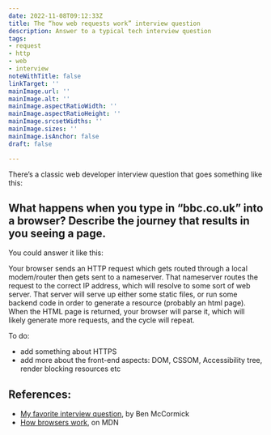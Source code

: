 ```yaml
---
date: 2022-11-08T09:12:33Z
title: The “how web requests work” interview question
description: Answer to a typical tech interview question
tags:
- request
- http
- web
- interview
noteWithTitle: false
linkTarget: ''
mainImage.url: ''
mainImage.alt: ''
mainImage.aspectRatioWidth: ''
mainImage.aspectRatioHeight: ''
mainImage.srcsetWidths: ''
mainImage.sizes: ''
mainImage.isAnchor: false
draft: false

---
```

There’s a classic web developer interview question that goes something like this:

What happens when you type in “bbc.co.uk” into a browser? Describe the journey that results in you seeing a page.
---

You could answer it like this:

Your browser sends an HTTP request which gets routed through a local modem/router then gets sent to a nameserver. That nameserver routes the request to the correct IP address, which will resolve to some sort of web server. That server will serve up either some static files, or run some backend code in order to generate a resource (probably an html page). When the HTML page is returned, your browser will parse it, which will likely generate more requests, and the cycle will repeat.

To do: 
- add something about HTTPS
- add more about the front-end aspects: DOM, CSSOM, Accessibility tree, render blocking resources etc

## References:

- [My favorite interview question](https://benmccormick.org/2017/07/24/my-favorite-interview-question/), by Ben McCormick
- [How browsers work](https://developer.mozilla.org/en-US/docs/Web/Performance/How_browsers_work), on MDN